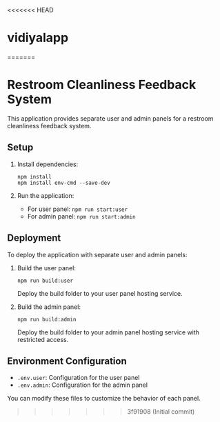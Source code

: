 <<<<<<< HEAD
# vidiyalapp
=======
# Restroom Cleanliness Feedback System

This application provides separate user and admin panels for a restroom cleanliness feedback system.

## Setup

1. Install dependencies:
   ```
   npm install
   npm install env-cmd --save-dev
   ```

2. Run the application:
   - For user panel: `npm run start:user`
   - For admin panel: `npm run start:admin`

## Deployment

To deploy the application with separate user and admin panels:

1. Build the user panel:
   ```
   npm run build:user
   ```
   Deploy the build folder to your user panel hosting service.

2. Build the admin panel:
   ```
   npm run build:admin
   ```
   Deploy the build folder to your admin panel hosting service with restricted access.

## Environment Configuration

- `.env.user`: Configuration for the user panel
- `.env.admin`: Configuration for the admin panel

You can modify these files to customize the behavior of each panel.
>>>>>>> 3f91908 (Initial commit)
